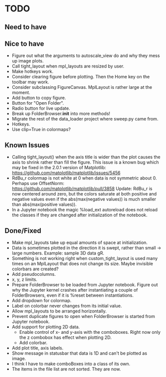 TODO
====
Need to have
------------


Nice to have
------------
* Figure out what the arguments to autoscale_view do and why they mess up
  image plots.
* Call tight_layout when mpl_layouts are resized by user.
* Make hotkeys work.
* Consider clearing figure before plotting. Then the Home key on the toolbar may work.
* Consider subclassing FigureCanvas. MplLayout is rather large at the moment.
* Add button to copy figure.
* Button for "Open Folder".
* Radio button for live update.
* Break up FolderBrowser.__init__ into more methods!
* Migrate the rest of the data_loader project where sweep.py came from.
* Hotkeys.
* Use clip=True in colormaps?


Known Issues
------------
* Calling tight_layout() when the axis title is wider than the plot causes the
  axis to shrink rather than fill the figure. This issue is a known bug which
  may be fixed in the 2.0.1 version of Matplotlib:
  https://github.com/matplotlib/matplotlib/issues/5456
* RdBu_r colormap is not white at 0 when data is not symmetric about 0. Perhaps
  use OffsetNorm: https://github.com/matplotlib/matplotlib/pull/3858
  Update: RdBu_r is now centered around zero, but the colors saturate at both
  positive and negative values even if the abs(max(negative values)) is much
  smaller than abs(max(positive values)).
* In a Jupyter notebook the magic %load_ext autoreload does not reload the
  classes if they are changed after initialization of the notebook.


Done/Fixed
----------
* Make mpl_layouts take up equal amounts of space at initialization.
* Data is sometimes plotted in the direction it is swept, rather than small ->
  large numbers. Example: sample 3D data gR.
* Something is not working right when custom_tight_layout is used many times on
  an MplLayout that does not change its size. Maybe invisible colorbars are
  created?
* Add pseudocolumns.
* x, y, z limits.
* Prepare FolderBrowser to be loaded from Jupyter notebook. Figure out why the
  Jupyter kernel crashes after instantiating a couple of FolderBrowsers, even
  if it is %reset between instantiations.
* Add dropdown for colormap.
* Label on colorbar never changes from its initial value.
* Allow mpl_layouts to be arranged horizontally.
* Prevent duplicate figures to open when FolderBrowser is started from
  Jupyter notebook.
* Add support for plotting 2D data.
    * Enable control of x- and y-axis with the comboboxes. Right now only
      the z combobox has effect when plotting 2D.
    * Add colorbar.
* Add plot title, axis labels.
* Show message in statusbar that data is 1D and can't be plotted as image.
* I think I have to make comboBoxes into a class of its own.
* The items in the file list are not sorted. They are now.
